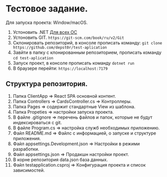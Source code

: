 # Тестовое задание.
Для запуска проекта: Window/macOS.
1. Устоновить .NET [Для всех ОС](https://learn.microsoft.com/ru-ru/dotnet/core/install/)
2. Устоновить GIT. `https://git-scm.com/book/ru/v2/Git`
3. Склонировать репозиторий, в консоле прописать команду: `git clone https://github.com/depst0r/test-aplication`
4. Завйти в папку с клонированным репозиторием, прописать команду  `cd test-aplication`
5. Запуск проект, в консоле прописать команду `dotnet run`
6. В браузере перейти: `https://localhost:7179`

## Структура репозитория.
1. Папка ClientApp => React SPA основной контент.
2. Папка Сontrollers => CardsController.cs => Контроллеры.
3. Папка Pages => содержит стандартные View из шаблона.
4. Папка Propeties => настройки запуска проекта.
5. В файле .gitignore => перечень файлов и папок, которые не будут индексироваться с git.
6. В файле Program.cs => настройка служб необходимых приложению.
7. Файл README.md => Файлс с информацией, о запуске и структуре приложения.
8. Файл appsettings.Development.json => Настройки в режими разработки.
9. Файл appsettings.json => Продакшн настройки проект.
10. В корне репозитория data.json база данных. 
11. Файл testapplication.csproj => Конфигурация проекта и список зависимостей.


